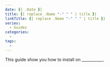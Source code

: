 ```yaml
---
date: {{ .Date }}
title: {{ replace .Name "-" " " | title }}
linkTitle: {{ replace .Name "-" " " | title }}
series: 
  - Guides
categories:
  - 
tags:
  - 
---
```


This guide show you how to install on ___________.
